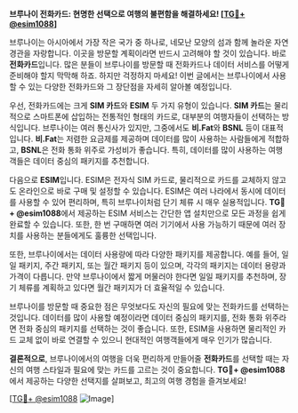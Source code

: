 **브루나이 전화카드: 현명한 선택으로 여행의 불편함을 해결하세요! [[TG💪+ @esim1088](https://t.me/s/esim1088)]**

브루나이는 아시아에서 가장 작은 국가 중 하나로, 네모난 모양의 섬과 함께 놀라운 자연 경관을 자랑합니다. 이곳을 방문할 계획이라면 반드시 고려해야 할 것이 있습니다. 바로 **전화카드**입니다. 많은 분들이 브루나이를 방문할 때 전화카드나 데이터 서비스를 어떻게 준비해야 할지 막막해 하죠. 하지만 걱정하지 마세요! 이번 글에서는 브루나이에서 사용할 수 있는 다양한 전화카드와 그 장단점을 자세히 알아볼 예정입니다.

우선, 전화카드에는 크게 **SIM 카드**와 **ESIM** 두 가지 유형이 있습니다. **SIM 카드**는 물리적으로 스마트폰에 삽입하는 전통적인 형태의 카드로, 대부분의 여행자들이 선택하는 방식입니다. 브루나이는 여러 통신사가 있지만, 그중에서도 **비.Fat**와 **BSNL** 등이 대표적입니다. **비.Fat**는 저렴한 요금제를 제공하며 데이터를 많이 사용하는 사람들에게 적합하고, **BSNL**은 전화 통화 위주로 가성비가 좋습니다. 특히, 데이터를 많이 사용하는 여행객들은 데이터 중심의 패키지를 추천합니다.

다음으로 **ESIM**입니다. ESIM은 전자식 SIM 카드로, 물리적으로 카드를 교체하지 않고도 온라인으로 바로 구매 및 설정할 수 있습니다. ESIM은 여러 나라에서 동시에 데이터를 사용할 수 있어 편리하며, 특히 브루나이처럼 단기 체류 시 매우 실용적입니다. **TG💪+ @esim1088**에서 제공하는 ESIM 서비스는 간단한 앱 설치만으로 모든 과정을 쉽게 완료할 수 있습니다. 또한, 한 번 구매하면 여러 기기에서 사용 가능하기 때문에 여러 장치를 사용하는 분들에게도 훌륭한 선택입니다.

또한, 브루나이에서는 데이터 사용량에 따라 다양한 패키지를 제공합니다. 예를 들어, 일일 패키지, 주간 패키지, 또는 월간 패키지 등이 있으며, 각각의 패키지는 데이터 용량과 가격이 다릅니다. 만약 브루나이에서 짧게 머물러야 한다면 일일 패키지를 추천하며, 장기 체류를 계획하고 있다면 월간 패키지가 더 효율적일 수 있습니다.

브루나이를 방문할 때 중요한 점은 무엇보다도 자신의 필요에 맞는 전화카드를 선택하는 것입니다. 데이터를 많이 사용할 예정이라면 데이터 중심의 패키지를, 전화 통화 위주라면 전화 중심의 패키지를 선택하는 것이 좋습니다. 또한, ESIM을 사용하면 물리적인 카드 교체 없이 바로 연결할 수 있으니 현대적인 여행객들에게 매우 인기가 많습니다.

**결론적으로**, 브루나이에서의 여행을 더욱 편리하게 만들어줄 **전화카드**를 선택할 때는 자신의 여행 스타일과 필요에 맞는 카드를 고르는 것이 중요합니다. **TG💪+ @esim1088**에서 제공하는 다양한 선택지를 살펴보고, 최고의 여행 경험을 즐겨보세요!

[[TG💪+ @esim1088](https://t.me/s/esim1088) ![Image](https://i.postimg.cc/Y0z9fWf4/image.png)]